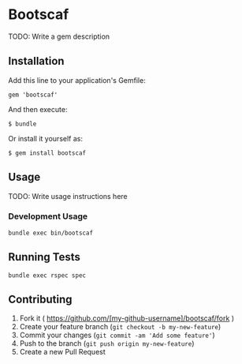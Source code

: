 # Bootscaf

TODO: Write a gem description

## Installation

Add this line to your application's Gemfile:

    gem 'bootscaf'

And then execute:

    $ bundle

Or install it yourself as:

    $ gem install bootscaf

## Usage

TODO: Write usage instructions here

### Development Usage

`bundle exec bin/bootscaf`

## Running Tests

`bundle exec rspec spec`

## Contributing

1. Fork it ( https://github.com/[my-github-username]/bootscaf/fork )
2. Create your feature branch (`git checkout -b my-new-feature`)
3. Commit your changes (`git commit -am 'Add some feature'`)
4. Push to the branch (`git push origin my-new-feature`)
5. Create a new Pull Request
